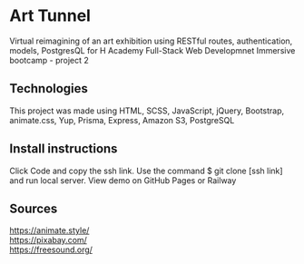 # Art Tunnel

Virtual reimagining of an art exhibition using RESTful routes, authentication, models, PostgresQL for H Academy Full-Stack Web Developmnet Immersive bootcamp - project 2

## Technologies

This project was made using HTML, SCSS, JavaScript, jQuery, Bootstrap, animate.css, Yup, Prisma, Express, Amazon S3, PostgreSQL

## Install instructions

Click Code and copy the ssh link. Use the command $ git clone [ssh link] and run local server. View demo on GitHub Pages or Railway

## Sources

https://animate.style/ <br/>
https://pixabay.com/ <br/>
https://freesound.org/
